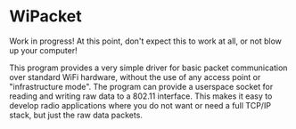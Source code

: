 WiPacket
=========

Work in progress! At this point, don't expect this to work at all, or not blow up your computer!

This program provides a very simple driver for basic packet communication over standard WiFi hardware, without the use of any access point or "infrastructure mode". The program can provide a userspace socket for reading and writing raw data to a 802.11 interface. This makes it easy to develop radio applications where you do not want or need a full TCP/IP stack, but just the raw data packets.
